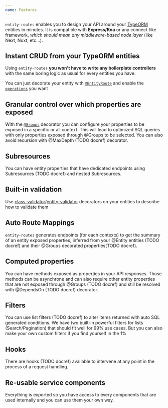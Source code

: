 ```yaml
---
name: Features
---
```


`entity-routes` enables you to design your API around your [TypeORM](https://github.com/typeorm/typeorm/) entities in minutes.
It is compatible with **Express/Koa** or any connect-like framework, _which should mean any middleware-based node layer_ (like Next, Nuxt, etc...).

## Instant CRUD from your TypeORM entities

Using `entity-routes` **you won't have to write any boilerplate controllers** with the same boring logic as usual for every entities you have.

You can just decorate your entity with [`@EntityRoute`](/entity-routes/introduction) and enable the [`operations`](/entity-routes/introduction#operations) you want

## Granular control over which properties are exposed

With the [`@Groups`](/entity-routes/groups) decorator you can configure your properties to be exposed in a specific or all context.
This will lead to optimized SQL queries with only properties exposed through @Groups to be selected.
You can also avoid recursion with @MaxDepth (TODO docref) decorator.

## Subresources

You can have entity properties that have dedicated endpoints using Subresources (TODO docref) and nested Subresources.

## Built-in validation

Use [class-validator](https://github.com/typestack/class-validator)/[entity-validator](https://github.com/astahmer/entity-validator) decorators on your entities to describe how to validate them

## Auto Route Mappings

`entity-routes` generates endpoints (for each contexts) to get the summary of an entity exposed properties, inferred from your @Entity entities (TODO docref) and their @Groups decorated properties(TODO docref).

## Computed properties

You can have methods exposed as properties in your API responses.
Those methods can be asynchrone and can also require other entity properties that are not exposed through @Groups (TODO docref) and still be resolved with @DependsOn (TODO docref) decorator.

## Filters

You can use list filters (TODO docref) to alter items returned with auto SQL generated conditions.
We have two built-in powerful filters for lists (Search/Pagination) that should fit well for 99% use cases.
But you can also make your own custom filters if you find yourself in the 1%

## Hooks

There are hooks (TODO docref) available to intervene at any point in the process of a request handling.

## Re-usable service components

Everything is exported so you have access to every components that are used internally and you can use them your own way.
